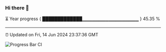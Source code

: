 ### Hi there 👋

⏳ Year progress { █████████████▁▁▁▁▁▁▁▁▁▁▁▁▁▁▁▁▁ } 45.35 %

---

⏰ Updated on Fri, 14 Jun 2024 23:37:36 GMT

![Progress Bar CI](https://github.com/IshwaranRudhara/GIT-ACTION/workflows/Progress%20Bar%20CI/badge.svg)

